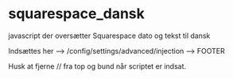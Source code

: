 # squarespace_dansk
javascript der oversætter Squarespace dato og tekst til dansk

Indsættes her --> /config/settings/advanced/injection --> FOOTER

Husk at fjerne // fra top og bund når scriptet er indsat.

